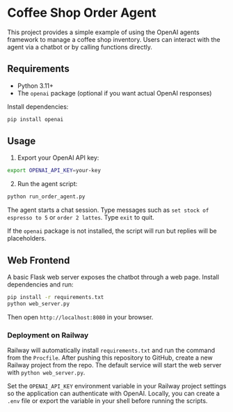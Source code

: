 # Coffee Shop Order Agent

This project provides a simple example of using the OpenAI agents framework to manage a coffee shop inventory. Users can interact with the agent via a chatbot or by calling functions directly.

## Requirements

- Python 3.11+
- The `openai` package (optional if you want actual OpenAI responses)

Install dependencies:

```bash
pip install openai
```

## Usage

1. Export your OpenAI API key:

```bash
export OPENAI_API_KEY=your-key
```

2. Run the agent script:

```bash
python run_order_agent.py
```

The agent starts a chat session. Type messages such as `set stock of espresso to 5` or `order 2 lattes`. Type `exit` to quit.

If the `openai` package is not installed, the script will run but replies will be placeholders.

## Web Frontend

A basic Flask web server exposes the chatbot through a web page. Install dependencies and run:

```bash
pip install -r requirements.txt
python web_server.py
```

Then open `http://localhost:8080` in your browser.

### Deployment on Railway

Railway will automatically install `requirements.txt` and run the command from the `Procfile`. After pushing this repository to GitHub, create a new Railway project from the repo. The default service will start the web server with `python web_server.py`.

Set the `OPENAI_API_KEY` environment variable in your Railway project settings so the application can authenticate with OpenAI. Locally, you can create a `.env` file or export the variable in your shell before running the scripts.
